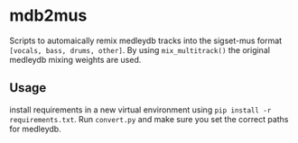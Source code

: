 # mdb2mus

Scripts to automaically remix medleydb tracks into the sigset-mus format `[vocals, bass, drums, other]`.
By using `mix_multitrack()` the original medleydb mixing weights are used.

## Usage

install requirements in a new virtual environment using `pip install -r requirements.txt`.
Run `convert.py` and make sure you set the correct paths for medleydb.
